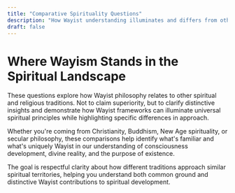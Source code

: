 ```yaml
---
title: "Comparative Spirituality Questions"
description: "How Wayist understanding illuminates and differs from other spiritual traditions"
draft: false
---
```


# Where Wayism Stands in the Spiritual Landscape

These questions explore how Wayist philosophy relates to other spiritual and religious traditions. Not to claim superiority, but to clarify distinctive insights and demonstrate how Wayist frameworks can illuminate universal spiritual principles while highlighting specific differences in approach.

Whether you're coming from Christianity, Buddhism, New Age spirituality, or secular philosophy, these comparisons help identify what's familiar and what's uniquely Wayist in our understanding of consciousness development, divine reality, and the purpose of existence.

The goal is respectful clarity about how different traditions approach similar spiritual territories, helping you understand both common ground and distinctive Wayist contributions to spiritual development.